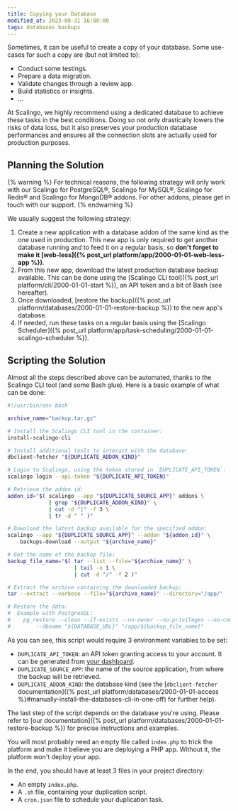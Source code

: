 ```yaml
---
title: Copying your Database
modified_at: 2023-08-31 16:00:00
tags: databases backups
---
```


Sometimes, it can be useful to create a copy of your database. Some use-cases
for such a copy are (but not limited to):

- Conduct some testings.
- Prepare a data migration.
- Validate changes through a review app.
- Build statistics or insights.
- ...

At Scalingo, we highly recommend using a dedicated database to achieve these
tasks in the best conditions. Doing so not only drastically lowers the risks of
data loss, but it also preserves your production database performances and
ensures all the connection slots are actually used for production purposes.

## Planning the Solution

{% warning %}
For technical reasons, the following strategy will only work with our
Scalingo for PostgreSQL®, Scalingo for MySQL®, Scalingo for Redis® and Scalingo for MongoDB® addons. For other addons, please get in
touch with our support.
{% endwarning %}

We usually suggest the following strategy:

1. Create a new application with a database addon of the same kind as the one
   used in production. This new app is only required to get another database
   running and to feed it on a regular basis, so **don't forget to make it
   [web-less]({% post_url platform/app/2000-01-01-web-less-app %})**.
2. From this new app, download the latest production database backup available.
   This can be done using the [Scalingo CLI tool]({% post_url platform/cli/2000-01-01-start %}),
   an API token and a bit of Bash (see hereafter).
3. Once downloaded, [restore the backup]({% post_url platform/databases/2000-01-01-restore-backup %})
   to the new app's database.
4. If needed, run these tasks on a regular basis using the
   [Scalingo Scheduler]({% post_url platform/app/task-scheduling/2000-01-01-scalingo-scheduler %}).

## Scripting the Solution

Almost all the steps described above can be automated, thanks to the Scalingo
CLI tool (and some Bash glue). Here is a basic example of what can be done:

```bash
#!/usr/bin/env bash

archive_name="backup.tar.gz"

# Install the Scalingo CLI tool in the container:
install-scalingo-cli

# Install additional tools to interact with the database:
dbclient-fetcher "${DUPLICATE_ADDON_KIND}"

# Login to Scalingo, using the token stored in `DUPLICATE_API_TOKEN`:
scalingo login --api-token "${DUPLICATE_API_TOKEN}"

# Retrieve the addon id:
addon_id="$( scalingo --app "${DUPLICATE_SOURCE_APP}" addons \
             | grep "${DUPLICATE_ADDON_KIND}" \
             | cut -d "|" -f 3 \
             | tr -d " " )"

# Download the latest backup available for the specified addon:
scalingo --app "${DUPLICATE_SOURCE_APP}" --addon "${addon_id}" \
    backups-download --output "${archive_name}"

# Get the name of the backup file:
backup_file_name="$( tar --list --file="${archive_name}" \
                     | tail -n 1 \
                     | cut -d "/" -f 2 )"

# Extract the archive containing the downloaded backup:
tar --extract --verbose --file="${archive_name}" --directory="/app/"

# Restore the data:
#  Example with PostgreSQL:
#    pg_restore --clean --if-exists --no-owner --no-privileges --no-comments \
#        --dbname "${DATABASE_URL}" "/app/${backup_file_name}"
```

As you can see, this script would require 3 environment variables to be set:

- `DUPLICATE_API_TOKEN`: an API token granting access to your account. It can
  be generated from [your dashboard](https://dashboard.scalingo.com/account/tokens).
- `DUPLICATE_SOURCE_APP`: the name of the source application, from where the
  backup will be retrieved.
- `DUPLICATE_ADDON_KIND`: the database kind (see the [`dbclient-fetcher`
  documentation]({% post_url platform/databases/2000-01-01-access %}#manually-install-the-databases-cli-in-one-off)
  for further help).

The last step of the script depends on the database you're using. Please refer
to [our documentation]({% post_url platform/databases/2000-01-01-restore-backup %})
for precise instructions and examples.

You will most probably need an empty file called `index.php` to trick the
platform and make it believe you are deploying a PHP app. Without it, the
platform won't deploy your app.

In the end, you should have at least 3 files in your project directory:
- An empty `index.php`.
- A `.sh` file, containing your duplication script.
- A `cron.json` file to schedule your duplication task.
